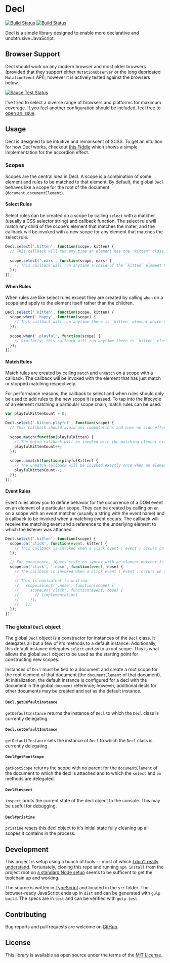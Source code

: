# Decl 

[![Build Status](https://travis-ci.org/anarchocurious/decl.svg?branch=master)](https://travis-ci.org/anarchocurious/decl) [![Build Status](https://saucelabs.com/buildstatus/decl)](https://saucelabs.com/u/decl)

Decl is a simple library designed to enable more declarative and unobtrusive JavaScript.


## Browser Support

Decl should work on any modern browser and most older browsers (provided that they support either `MutationObserver` or the long depricated `MutationEvent` API); however it is actively tested against the browsers below.

[![Sauce Test Status](https://saucelabs.com/browser-matrix/decl.svg)](https://saucelabs.com/u/decl)

I've tried to select a diverse range of browsers and platforms for maximum coverage. If you feel another configuration should be included, feel free to [open an issue](https://github.com/anarchocurious/decl/issues/new).


## Usage

Decl is designed to be intuitive and reminiscent of SCSS. To get an intuition for how Decl works, checkout [this Fiddle](https://jsfiddle.net/wtzp3xz1/) which shows a simple implementation for the accordion effect.

### Scopes

Scopes are the central idea in Decl. A scope is a combination of some element and rules to be matched to that element. By default, the global `Decl` behaves like a scope for the root of the document (`document.documentElement`).

#### Select Rules
Select rules can be created on a scope by calling `select` with a matcher (usually a CSS selector string) and callback function. The select rule will match any child of the scope's element that matches the mater, and the callback will be invoked with a new scope for any element that matches the select rule.

```javascript
Decl.select('.kitten', function(scope, kitten) {
  // This callback will run any time an element has the "kitten" class. `kitten` is the element that matched, and `scope` is a new scope for that element.
  
  scope.select('.ears', function(scope, ears) {
    // This callback will run anytime a child of the `kitten` element has the "ears" class. Here, the `ears` is the element that has the "ears" class (nested within the `kitten` element), and `scope` is new scope for that element.
  });
});

```

#### When Rules
When rules are like select rules except they are created by calling `when` on a scope and apply to the element itself rather than the children.

```javascript
Decl.select('.kitten', function(scope, kitten) {  
  scope.when('.happy', function(scope) {
    // This callback will run anytime there is `kitten` element which simultaneously has the "kitten" and "happy" classes.
  });
  
  scope.when('.playful', function(scope) {
    // Similarly, this callback will run anytime there is `kitten` element which simultaneously has the "kitten" and "playful" classes.
  });
});
```

#### Match Rules
Match rules are created by calling `match` and `unmatch` on a scope with a callback. The callback will be invoked with the element that has just match or stopped matching respectively.

For performance reasons, the callback to select and when rules should only be used to add rules to the new scope it is passed. To tap into the lifecycle of an element matching a particular scope chain, match rules can be used.

```javascript
var playfulKittenCount = 0;

Decl.select('.kitten.playful', function(scope) {
  // This callback should avoid any computations and have no side effects (except calling methods on scope).
  
  scope.match(function(playfulKitten) {
    // The match callback will be invoked with the matching element exactly once when the element matches after all rules has been processed. Any modifications to the DOM must be done here.
    playfulKittenCount++;
  });
  
  scope.unmatch(function(playfulKitten) {
    // The unmatch callback will be invoked exactly once when an element which had previously matched stops doing so but after all rules have been processed. If the match callback was called for an element, the unmatch callback is guaranteed to be called (unless the page is unloaded entirely).
    playfulKittenCount--;
  });
});
```

#### Event Rules
Event rules allow you to define behavior for the occurrence of a DOM event on an element of a particular scope. They can be created by calling on `on` on a scope with an event matcher (usually a string with the event name) and a callback to be invoked when a matching event occurs. The callback will receive the matching event and a reference to the underlying element to which the listener was attached.

```javascript
Decl.select('.kitten', function(scope) {
  scope.on('click', function(event, kitten) {
    // This callback is invoked when a click event (`event`) occurs on an element with the "kitten" class (`kitten`).
  });

  // For connivence, jQuery style on syntax with an element matcher is also supported.
  scope.on('click', '.nose', function(event, nose) {
    // The callback is invoked when a click event (`event`) occurs on an element with the "nose" class (`nose`) that is the child of an element with the "kitten" class. 

    // This is equivalent to writing:
    //   scope.select('.nose', function(scope) {
    //     scope.on('click', function(event, nose) {
    //       // (implementation)
    //     });
    //   });
  });
});
```


### The global `Decl` object

The global `Decl` object is a constructor for instances of the `Decl` class. It delegates all but a few of it's methods to a default instance. Additionally, this default instance delegates `select` and `on` to a root scope. This is what allows the global `Decl` object to be used as the starting point for constructing new scopes.

Instances of `Decl` must be tied to a document and create a root scope for the root element of that document (the `documentElement` of that document). At initialization, the default instance is configured for a decl with the document in the global `document` reference; however, additional decls for other documents may be created and set as the default instance.

#### `Decl.getDefaultInstance`
`getDefaultInstance` returns the instance of `Decl` to which the `Decl` class is currently delegating.

#### `Decl.setDefaultInstance`
`getDefaultInstance` sets the instance of `Decl` to which the `Decl` class is currently delegating.

#### `Decl#getRootScope`
`getRootScope` returns the scope with no parent for the `documentElement` of the document to which the decl is attached and to which the `select` and `on` methods are delegated.

#### `Decl#inspect`
`inspect` prints the current state of the decl object to the console. This may be useful for debugging.

#### `Decl#pristine`
`pristine` resets this decl object to it's initial state fully cleaning up all scopes it contains in the process.


## Development

This project is setup using a bunch of tools -- most of which [I don't really understand](https://hackernoon.com/how-it-feels-to-learn-javascript-in-2016-d3a717dd577f). Fortunately, cloning this repo and running `npm install` from the project root on [a standard Node setup](https://nodejs.org/) seems to be sufficent to get the toolchain up and working.

The source is written in [TypeScript](https://www.typescriptlang.org/) and located in the `src` folder. The browser-ready JavaScript ends up in `dist` and can be generated with `gulp build`. The specs are in `test` and can be verified with `gulp test`.


## Contributing

Bug reports and pull requests are welcome on [GitHub](https://github.com/anarchocurious/decl).


## License

This library is available as open source under the terms of the [MIT License](http://opensource.org/licenses/MIT).